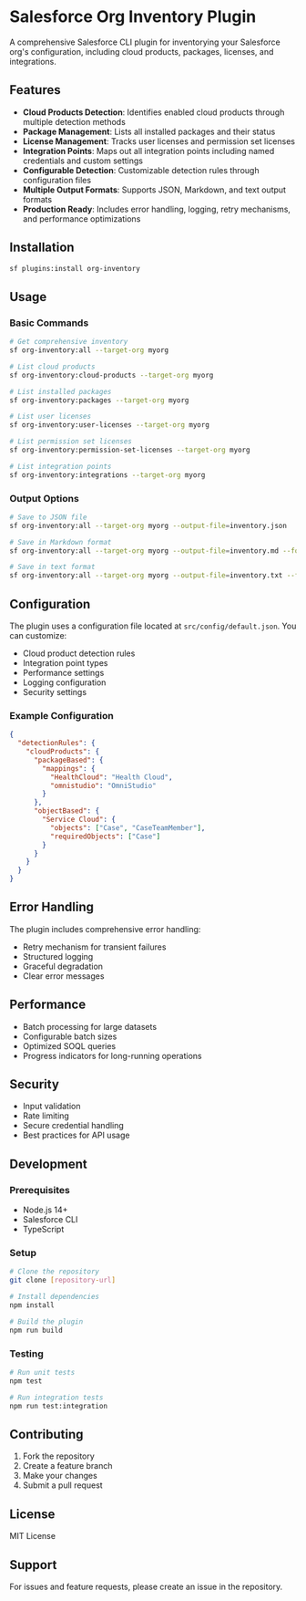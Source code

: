# Salesforce Org Inventory Plugin

A comprehensive Salesforce CLI plugin for inventorying your Salesforce org's configuration, including cloud products, packages, licenses, and integrations.

## Features

- **Cloud Products Detection**: Identifies enabled cloud products through multiple detection methods
- **Package Management**: Lists all installed packages and their status
- **License Management**: Tracks user licenses and permission set licenses
- **Integration Points**: Maps out all integration points including named credentials and custom settings
- **Configurable Detection**: Customizable detection rules through configuration files
- **Multiple Output Formats**: Supports JSON, Markdown, and text output formats
- **Production Ready**: Includes error handling, logging, retry mechanisms, and performance optimizations

## Installation

```bash
sf plugins:install org-inventory
```

## Usage

### Basic Commands

```bash
# Get comprehensive inventory
sf org-inventory:all --target-org myorg

# List cloud products
sf org-inventory:cloud-products --target-org myorg

# List installed packages
sf org-inventory:packages --target-org myorg

# List user licenses
sf org-inventory:user-licenses --target-org myorg

# List permission set licenses
sf org-inventory:permission-set-licenses --target-org myorg

# List integration points
sf org-inventory:integrations --target-org myorg
```

### Output Options

```bash
# Save to JSON file
sf org-inventory:all --target-org myorg --output-file=inventory.json

# Save in Markdown format
sf org-inventory:all --target-org myorg --output-file=inventory.md --format=markdown

# Save in text format
sf org-inventory:all --target-org myorg --output-file=inventory.txt --format=text
```

## Configuration

The plugin uses a configuration file located at `src/config/default.json`. You can customize:

- Cloud product detection rules
- Integration point types
- Performance settings
- Logging configuration
- Security settings

### Example Configuration

```json
{
  "detectionRules": {
    "cloudProducts": {
      "packageBased": {
        "mappings": {
          "HealthCloud": "Health Cloud",
          "omnistudio": "OmniStudio"
        }
      },
      "objectBased": {
        "Service Cloud": {
          "objects": ["Case", "CaseTeamMember"],
          "requiredObjects": ["Case"]
        }
      }
    }
  }
}
```

## Error Handling

The plugin includes comprehensive error handling:
- Retry mechanism for transient failures
- Structured logging
- Graceful degradation
- Clear error messages

## Performance

- Batch processing for large datasets
- Configurable batch sizes
- Optimized SOQL queries
- Progress indicators for long-running operations

## Security

- Input validation
- Rate limiting
- Secure credential handling
- Best practices for API usage

## Development

### Prerequisites

- Node.js 14+
- Salesforce CLI
- TypeScript

### Setup

```bash
# Clone the repository
git clone [repository-url]

# Install dependencies
npm install

# Build the plugin
npm run build
```

### Testing

```bash
# Run unit tests
npm test

# Run integration tests
npm run test:integration
```

## Contributing

1. Fork the repository
2. Create a feature branch
3. Make your changes
4. Submit a pull request

## License

MIT License

## Support

For issues and feature requests, please create an issue in the repository. 